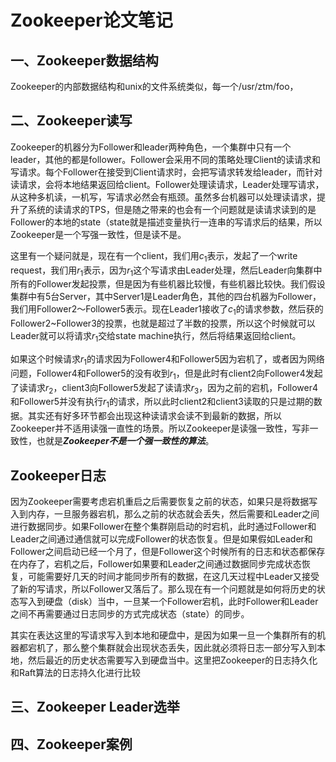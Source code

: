 # Zookeeper论文笔记

## 一、Zookeeper数据结构
Zookeeper的内部数据结构和unix的文件系统类似，每一个/usr/ztm/foo，

## 二、Zookeeper读写
Zookeeper的机器分为Follower和leader两种角色，一个集群中只有一个leader，其他的都是follower。Follower会采用不同的策略处理Client的读请求和写请求。每个Follower在接受到Client请求时，会把写请求转发给leader，而针对读请求，会将本地结果返回给client。Follower处理读请求，Leader处理写请求，从这种多机读，一机写，写请求必然会有瓶颈。虽然多台机器可以处理读请求，提升了系统的读请求的TPS，但是随之带来的也会有一个问题就是读请求读到的是Follower的本地的state（state就是描述变量执行一连串的写请求后的结果，所以Zookeeper是一个写强一致性，但是读不是。

这里有一个疑问就是，现在有一个client，我们用$c_1$表示，发起了一个write request，我们用$r_1$表示，因为$r_1$这个写请求由Leader处理，然后Leader向集群中所有的Follower发起投票，但是因为有些机器比较慢，有些机器比较快。我们假设集群中有5台Server，其中Server1是Leader角色，其他的四台机器为Follower，我们用Follower2～Follower5表示。现在Leader1接收了$c_1$的请求参数，然后获的Follower2~Follower3的投票，也就是超过了半数的投票，所以这个时候就可以Leader就可以将请求$r_1$交给state machine执行，然后将结果返回给client。

如果这个时候请求$r_1$的请求因为Follower4和Follower5因为宕机了，或者因为网络问题，Follower4和Follower5的没有收到$r_1$，但是此时有client2向Follower4发起了读请求$r_2$，client3向Follower5发起了读请求$r_3$，因为之前的宕机，Follower4和Follower5并没有执行$r_1$的请求，所以此时client2和client3读取的只是过期的数据。其实还有好多环节都会出现这种读请求会读不到最新的数据，所以Zookeeper并不适用读强一直性的场景。所以Zookeeper是读强一致性，写非一致性，也就是<strong><em>Zookeeper不是一个强一致性的算法</strong></em>。

## Zookeeper日志
因为Zookeeper需要考虑宕机重启之后需要恢复之前的状态，如果只是将数据写入到内存，一旦服务器宕机，那么之前的状态就会丢失，然后需要和Leader之间进行数据同步。如果Follower在整个集群刚启动的时宕机，此时通过Follower和Leader之间通过通信就可以完成Follower的状态恢复。但是如果假如Leader和Follower之间启动已经一个月了，但是Follower这个时候所有的日志和状态都保存在内存了，宕机之后，Follower如果要和Leader之间通过数据同步完成状态恢复，可能需要好几天的时间才能同步所有的数据，在这几天过程中Leader又接受了新的写请求，所以Follower又落后了。那么现在有一个问题就是如何将历史的状态写入到硬盘（disk）当中，一旦某一个Follower宕机，此时Follower和Leader之间不再需要通过日志同步的方式完成状态（state）的同步。

其实在表达这里的写请求写入到本地和硬盘中，是因为如果一旦一个集群所有的机器都宕机了，那么整个集群就会出现状态丢失，因此就必须将日志一部分写入到本地，然后最近的历史状态需要写入到硬盘当中。这里把Zookeeper的日志持久化和Raft算法的日志持久化进行比较

## 三、Zookeeper Leader选举

## 四、Zookeeper案例